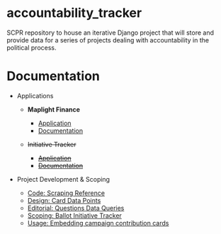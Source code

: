 accountability_tracker
======================

SCPR repository to house an iterative Django project that will store and provide data for a series of projects dealing with accountability in the political process.

Documentation
=============

* Applications
    * **Maplight Finance**
        * [Application](/maplight_finance)
        * [Documentation](https://github.com/SCPR/accountability-tracker/wiki/Maplight-Finance)

    * ~~Initiative Tracker~~
        * ~~[Application](/maplight_finance)~~
        * ~~[Documentation](https://github.com/SCPR/accountability-tracker/wiki/Maplight-Finance)~~

* Project Development & Scoping
    * [Code: Scraping Reference](https://github.com/SCPR/accountability-tracker/wiki/Code:-Scraping-Reference)
    * [Design: Card Data Points](https://github.com/SCPR/accountability-tracker/wiki/Design:-Card-Data-Points)
    * [Editorial: Questions Data Queries](https://github.com/SCPR/accountability-tracker/wiki/Editorial:-Questions-Data-Queries)
    * [Scoping: Ballot Initiative Tracker](https://github.com/SCPR/accountability-tracker/wiki/Scoping:-Ballot-Initiative-Tracker)
    * [Usage: Embedding campaign contribution cards](https://github.com/SCPR/accountability-tracker/wiki/Usage:-Embedding-campaign-contribution-cards)